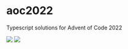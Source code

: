 # aoc2022

Typescript solutions for Advent of Code 2022

![](https://img.shields.io/badge/day%20📅-22-blue)
![](https://img.shields.io/badge/stars%20⭐-24-yellow)
